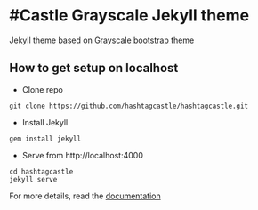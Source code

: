 # #Castle Grayscale Jekyll theme
Jekyll theme based on [Grayscale bootstrap theme ](http://ironsummitmedia.github.io/startbootstrap-grayscale/)

## How to get setup on localhost
* Clone repo
```
git clone https://github.com/hashtagcastle/hashtagcastle.git
```
* Install Jekyll
```
gem install jekyll
```
* Serve from http://localhost:4000
```
cd hashtagcastle
jekyll serve
```

For more details, read the [documentation](http://jekyllrb.com/)
